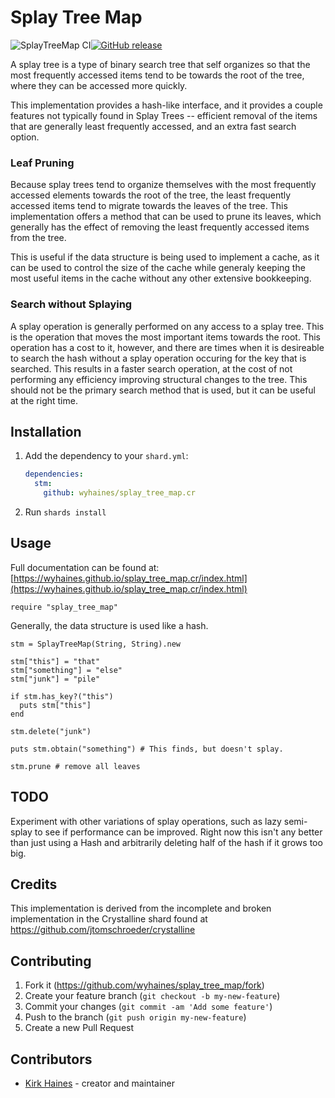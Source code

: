 # Splay Tree Map

![SplayTreeMap CI](https://img.shields.io/github/workflow/status/wyhaines/splay_tree_map.cr/SplayTreeMap%20CI?style=for-the-badge&logo=GitHub)[![GitHub release](https://img.shields.io/github/release/wyhaines/splay_tree_map.cr.svg&style=for-the-badge)](https://github.com/wyhaines/splay_tree_map.cr/releases)

A splay tree is a type of binary search tree that self organizes so that the
most frequently accessed items tend to be towards the root of the tree, where
they can be accessed more quickly.

This implementation provides a hash-like interface, and it provides a couple
features not typically found in Splay Trees -- efficient removal of the items
that are generally least frequently accessed, and an extra fast search option.

### Leaf Pruning

Because splay trees tend to organize themselves with the most frequently
accessed elements towards the root of the tree, the least frequently accessed
items tend to migrate towards the leaves of the tree. This implementation
offers a method that can be used to prune its leaves, which generally has the
effect of removing the least frequently accessed items from the tree.

This is useful if the data structure is being used to implement a cache, as
it can be used to control the size of the cache while generaly keeping the
most useful items in the cache without any other extensive bookkeeping.

### Search without Splaying

A splay operation is generally performed on any access to a splay tree. This is
the operation that moves the most important items towards the root. This operation
has a cost to it, however, and there are times when it is desireable to search the
hash without a splay operation occuring for the key that is searched. This results
in a faster search operation, at the cost of not performing any efficiency improving
structural changes to the tree. This should not be the primary search method that
is used, but it can be useful at the right time.

## Installation

1. Add the dependency to your `shard.yml`:

   ```yaml
   dependencies:
     stm:
       github: wyhaines/splay_tree_map.cr
   ```

2. Run `shards install`

## Usage

Full documentation can be found at: [https://wyhaines.github.io/splay_tree_map.cr/index.html](https://wyhaines.github.io/splay_tree_map.cr/index.html)

```crystal
require "splay_tree_map"
```

Generally, the data structure is used like a hash.

```crystal
stm = SplayTreeMap(String, String).new

stm["this"] = "that"
stm["something"] = "else"
stm["junk"] = "pile"

if stm.has_key?("this")
  puts stm["this"]
end

stm.delete("junk")

puts stm.obtain("something") # This finds, but doesn't splay.

stm.prune # remove all leaves
```

## TODO

Experiment with other variations of splay operations, such as lazy semi-splay
to see if performance can be improved. Right now this isn't any better than
just using a Hash and arbitrarily deleting half of the hash if it grows too big.

## Credits

This implementation is derived from the incomplete and broken implementation
in the Crystalline shard found at https://github.com/jtomschroeder/crystalline

## Contributing

1. Fork it (<https://github.com/wyhaines/splay_tree_map/fork>)
2. Create your feature branch (`git checkout -b my-new-feature`)
3. Commit your changes (`git commit -am 'Add some feature'`)
4. Push to the branch (`git push origin my-new-feature`)
5. Create a new Pull Request

## Contributors

- [Kirk Haines](https://github.com/wyhaines) - creator and maintainer
